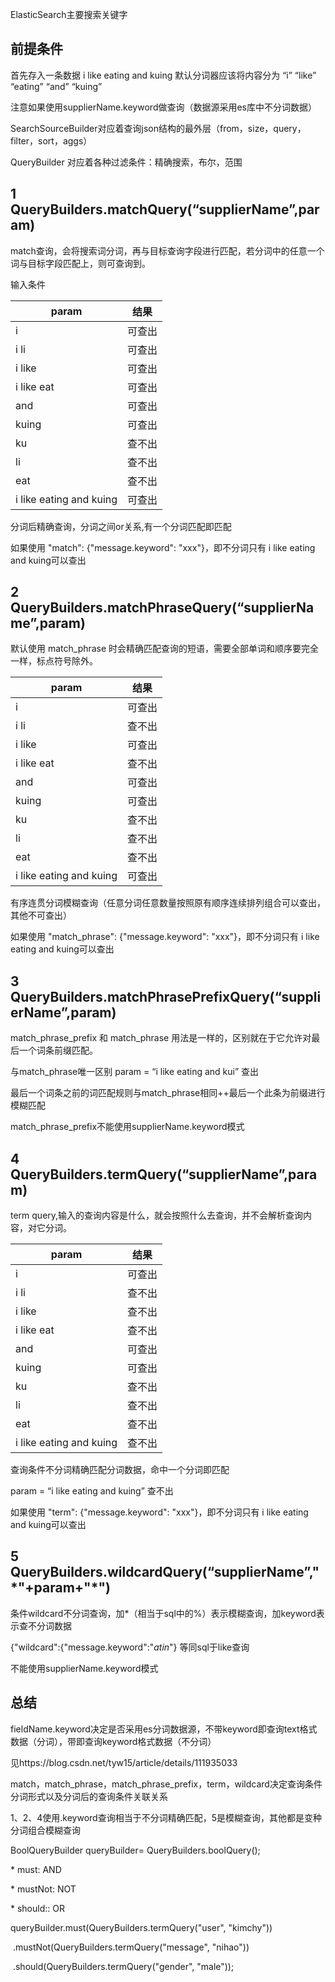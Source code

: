 ElasticSearch主要搜索关键字



## **前提条件**

首先存入一条数据 i like eating and kuing 默认分词器应该将内容分为 “i” “like” “eating” “and” “kuing”

注意如果使用supplierName.keyword做查询（数据源采用es库中不分词数据）

SearchSourceBuilder对应着查询json结构的最外层（from，size，query，filter，sort，aggs）

QueryBuilder 对应着各种过滤条件：精确搜索，布尔，范围



## **1 QueryBuilders.matchQuery(“supplierName”,param)**

match查询，会将搜索词分词，再与目标查询字段进行匹配，若分词中的任意一个词与目标字段匹配上，则可查询到。



输入条件

| param                   | 结果   |
| ----------------------- | ------ |
| i                       | 可查出 |
| i li                    | 可查出 |
| i like                  | 可查出 |
| i like eat              | 可查出 |
| and                     | 可查出 |
| kuing                   | 可查出 |
| ku                      | 查不出 |
| li                      | 查不出 |
| eat                     | 查不出 |
| i like eating and kuing | 可查出 |



分词后精确查询，分词之间or关系,有一个分词匹配即匹配

如果使用  "match": {"message.keyword": "xxx"}，即不分词只有 i like eating and kuing可以查出



## **2 QueryBuilders.matchPhraseQuery(“supplierName”,param)**

默认使用 match_phrase 时会精确匹配查询的短语，需要全部单词和顺序要完全一样，标点符号除外。



| param                   | 结果   |
| ----------------------- | ------ |
| i                       | 可查出 |
| i li                    | 查不出 |
| i like                  | 可查出 |
| i like eat              | 查不出 |
| and                     | 可查出 |
| kuing                   | 可查出 |
| ku                      | 查不出 |
| li                      | 查不出 |
| eat                     | 查不出 |
| i like eating and kuing | 可查出 |



有序连贯分词模糊查询（任意分词任意数量按照原有顺序连续排列组合可以查出，其他不可查出）

如果使用  "match_phrase": {"message.keyword": "xxx"}，即不分词只有 i like eating and kuing可以查出



## **3 QueryBuilders.matchPhrasePrefixQuery(“supplierName”,param)**

match_phrase_prefix 和 match_phrase 用法是一样的，区别就在于它允许对最后一个词条前缀匹配。

与match_phrase唯一区别  param = “i like eating and kui” 查出



最后一个词条之前的词匹配规则与match_phrase相同++最后一个此条为前缀进行模糊匹配

match_phrase_prefix不能使用supplierName.keyword模式



## **4 QueryBuilders.termQuery(“supplierName”,param)**

term query,输入的查询内容是什么，就会按照什么去查询，并不会解析查询内容，对它分词。

| param                   | 结果   |
| ----------------------- | ------ |
| i                       | 可查出 |
| i li                    | 查不出 |
| i like                  | 查不出 |
| i like eat              | 查不出 |
| and                     | 可查出 |
| kuing                   | 可查出 |
| ku                      | 查不出 |
| li                      | 查不出 |
| eat                     | 查不出 |
| i like eating and kuing | 查不出 |





查询条件不分词精确匹配分词数据，命中一个分词即匹配

param = “i like eating and kuing” 查不出

如果使用  "term": {"message.keyword": "xxx"}，即不分词只有 i like eating and kuing可以查出



## **5 QueryBuilders.wildcardQuery(“supplierName”,"\*"+param+"\*")** 

条件wildcard不分词查询，加*（相当于sql中的%）表示模糊查询，加keyword表示查不分词数据

{"wildcard":{"message.keyword":"*atin*"} 等同sql于like查询

不能使用supplierName.keyword模式



## **总结**

fieldName.keyword决定是否采用es分词数据源，不带keyword即查询text格式数据（分词），带即查询keyword格式数据（不分词）

见https://blog.csdn.net/tyw15/article/details/111935033

match，match_phrase，match_phrase_prefix，term，wildcard决定查询条件分词形式以及分词后的查询条件关联关系

1、2、4使用.keyword查询相当于不分词精确匹配，5是模糊查询，其他都是变种分词组合模糊查询



BoolQueryBuilder queryBuilder= QueryBuilders.boolQuery();



\* must:  AND

\* mustNot: NOT

\* should:: OR



queryBuilder.must(QueryBuilders.termQuery("user", "kimchy"))

​      .mustNot(QueryBuilders.termQuery("message", "nihao"))

​      .should(QueryBuilders.termQuery("gender", "male"));
